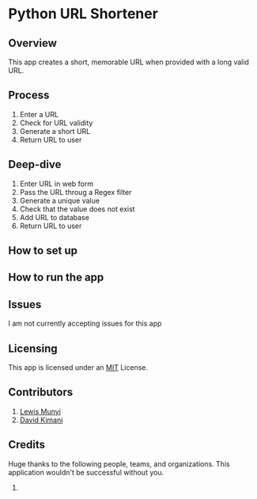 # Python URL Shortener

## Overview
This app creates a short, memorable URL when provided with a long valid URL.

## Process
1. Enter a URL
2. Check for URL validity
3. Generate a short URL
4. Return URL to user

## Deep-dive
1. Enter URL in web form
2. Pass the URL throug a Regex filter
3. Generate a unique value
4. Check that the value does not exist
5. Add URL to database
6. Return URL to user

## How to set up

## How to run the app

## Issues
I am not currently accepting issues for this app

## Licensing
This app is licensed under an [MIT](https://github.com/lewis-munyi/python-url-shortener/blob/main/LICENSE) License.

## Contributors
1. [Lewis Munyi](https://lewis-munyi.github.io)
2. [David Kimani](https://github.com/DavidKimani)


## Credits
Huge thanks to the following people, teams, and organizations. This application wouldn't be successful without you.

1.